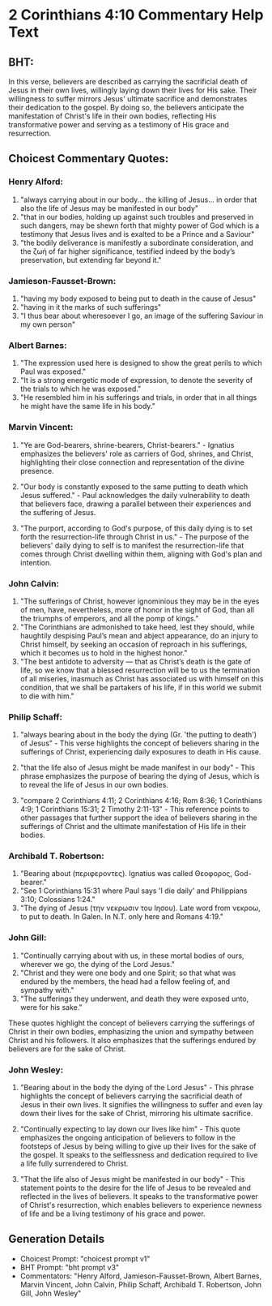 # 2 Corinthians 4:10 Commentary Help Text

## BHT:
In this verse, believers are described as carrying the sacrificial death of Jesus in their own lives, willingly laying down their lives for His sake. Their willingness to suffer mirrors Jesus' ultimate sacrifice and demonstrates their dedication to the gospel. By doing so, the believers anticipate the manifestation of Christ's life in their own bodies, reflecting His transformative power and serving as a testimony of His grace and resurrection.

## Choicest Commentary Quotes:
### Henry Alford:
1. "always carrying about in our body... the killing of Jesus... in order that also the life of Jesus may be manifested in our body"
2. "that in our bodies, holding up against such troubles and preserved in such dangers, may be shewn forth that mighty power of God which is a testimony that Jesus lives and is exalted to be a Prince and a Saviour"
3. "the bodily deliverance is manifestly a subordinate consideration, and the ζωή of far higher significance, testified indeed by the body’s preservation, but extending far beyond it."

### Jamieson-Fausset-Brown:
1. "having my body exposed to being put to death in the cause of Jesus"
2. "having in it the marks of such sufferings"
3. "I thus bear about wheresoever I go, an image of the suffering Saviour in my own person"

### Albert Barnes:
1. "The expression used here is designed to show the great perils to which Paul was exposed."
2. "It is a strong energetic mode of expression, to denote the severity of the trials to which he was exposed."
3. "He resembled him in his sufferings and trials, in order that in all things he might have the same life in his body."

### Marvin Vincent:
1. "Ye are God-bearers, shrine-bearers, Christ-bearers." - Ignatius emphasizes the believers' role as carriers of God, shrines, and Christ, highlighting their close connection and representation of the divine presence.

2. "Our body is constantly exposed to the same putting to death which Jesus suffered." - Paul acknowledges the daily vulnerability to death that believers face, drawing a parallel between their experiences and the suffering of Jesus.

3. "The purport, according to God's purpose, of this daily dying is to set forth the resurrection-life through Christ in us." - The purpose of the believers' daily dying to self is to manifest the resurrection-life that comes through Christ dwelling within them, aligning with God's plan and intention.

### John Calvin:
1. "The sufferings of Christ, however ignominious they may be in the eyes of men, have, nevertheless, more of honor in the sight of God, than all the triumphs of emperors, and all the pomp of kings."
2. "The Corinthians are admonished to take heed, lest they should, while haughtily despising Paul’s mean and abject appearance, do an injury to Christ himself, by seeking an occasion of reproach in his sufferings, which it becomes us to hold in the highest honor."
3. "The best antidote to adversity — that as Christ’s death is the gate of life, so we know that a blessed resurrection will be to us the termination of all miseries, inasmuch as Christ has associated us with himself on this condition, that we shall be partakers of his life, if in this world we submit to die with him."

### Philip Schaff:
1. "always bearing about in the body the dying (Gr. 'the putting to death') of Jesus" - This verse highlights the concept of believers sharing in the sufferings of Christ, experiencing daily exposures to death in His cause. 

2. "that the life also of Jesus might be made manifest in our body" - This phrase emphasizes the purpose of bearing the dying of Jesus, which is to reveal the life of Jesus in our own bodies. 

3. "compare 2 Corinthians 4:11; 2 Corinthians 4:16; Rom 8:36; 1 Corinthians 4:9; 1 Corinthians 15:31; 2 Timothy 2:11-13" - This reference points to other passages that further support the idea of believers sharing in the sufferings of Christ and the ultimate manifestation of His life in their bodies.

### Archibald T. Robertson:
1. "Bearing about (περιφεροντες). Ignatius was called Θεοφορος, God-bearer." 
2. "See 1 Corinthians 15:31 where Paul says 'I die daily' and Philippians 3:10; Colossians 1:24." 
3. "The dying of Jesus (την νεκρωσιν του Ιησου). Late word from νεκροω, to put to death. In Galen. In N.T. only here and Romans 4:19."

### John Gill:
1. "Continually carrying about with us, in these mortal bodies of ours, wherever we go, the dying of the Lord Jesus." 
2. "Christ and they were one body and one Spirit; so that what was endured by the members, the head had a fellow feeling of, and sympathy with."
3. "The sufferings they underwent, and death they were exposed unto, were for his sake."

These quotes highlight the concept of believers carrying the sufferings of Christ in their own bodies, emphasizing the union and sympathy between Christ and his followers. It also emphasizes that the sufferings endured by believers are for the sake of Christ.

### John Wesley:
1. "Bearing about in the body the dying of the Lord Jesus" - This phrase highlights the concept of believers carrying the sacrificial death of Jesus in their own lives. It signifies the willingness to suffer and even lay down their lives for the sake of Christ, mirroring his ultimate sacrifice.

2. "Continually expecting to lay down our lives like him" - This quote emphasizes the ongoing anticipation of believers to follow in the footsteps of Jesus by being willing to give up their lives for the sake of the gospel. It speaks to the selflessness and dedication required to live a life fully surrendered to Christ.

3. "That the life also of Jesus might be manifested in our body" - This statement points to the desire for the life of Jesus to be revealed and reflected in the lives of believers. It speaks to the transformative power of Christ's resurrection, which enables believers to experience newness of life and be a living testimony of his grace and power.


## Generation Details
- Choicest Prompt: "choicest prompt v1"
- BHT Prompt: "bht prompt v3"
- Commentators: "Henry Alford, Jamieson-Fausset-Brown, Albert Barnes, Marvin Vincent, John Calvin, Philip Schaff, Archibald T. Robertson, John Gill, John Wesley"
